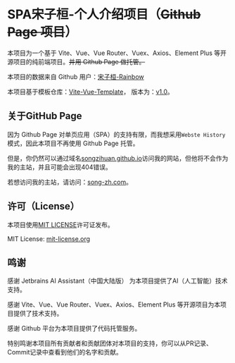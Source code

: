 # SPA宋子桓-个人介绍项目（~~Github Page 项目~~）
本项目为一个基于 Vite、Vue、Vue Router、Vuex、Axios、Element Plus 等开源项目的纯前端项目。~~并用 Github Page 做托管。~~

本项目的数据来自 Github 用户：[宋子桓-Rainbow](https://github.com/SongZihuan)

本项目基于模板仓库：[Vite-Vue-Template](https://github.com/SongZihuan/vue3-template)，
版本为：[v1.0](https://github.com/SongZihuan/vue3-template/releases/tag/v1.0)。

## 关于GitHub Page
因为 Github Page 对单页应用（SPA）的支持有限，而我想采用`Webste History`模式，因此本项目不再使用 Github Page 托管。

但是，你仍然可以通过域名[songzihuan.github.io](https://songzihuan.github.io)访问我的网站，但他将不会作为我的主站，并且可能会出现404错误。

若想访问我的主站，请访问：[song-zh.com](https://song-zh.com)。

## 许可（License）
本项目使用[MIT LICENSE](./LICENSE)许可证发布。

MIT License: [mit-license.org](https://mit-license.org/)

## 鸣谢
感谢 Jetbrains AI Assistant（中国大陆版） 为本项目提供了AI（人工智能）技术支持。

感谢 Vite、Vue、Vue Router、Vuex、Axios、Element Plus 等开源项目为本项目提供了技术支持。

感谢 Github 平台为本项目提供了代码托管服务。

特别鸣谢本项目所有贡献者和贡献团体对本项目的支持，你可以从PR记录、Commit记录中查看到他们的名字和贡献。
